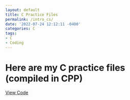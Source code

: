 ```yaml
---
layout: default
title: C Practice Files
permalink: /intro_cs/
date: '2022-07-24 12:12:11 -0400'
categories: C
tags:
- C
- Coding
---
```


# Here are my C practice files (compiled in CPP)

[View Code](https://github.com/avipars/CS-Resources/tree/main/intro_cs)
